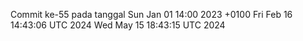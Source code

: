 Commit ke-55 pada tanggal Sun Jan 01 14:00 2023 +0100
Fri Feb 16 14:43:06 UTC 2024
Wed May 15 18:43:15 UTC 2024
